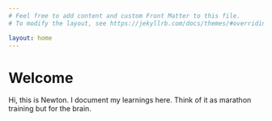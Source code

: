 ```yaml
---
# Feel free to add content and custom Front Matter to this file.
# To modify the layout, see https://jekyllrb.com/docs/themes/#overriding-theme-defaults

layout: home
---
```

# Welcome
Hi, this is Newton. I document my learnings here. Think of it as marathon training but for the brain.   

<link rel="stylesheet" href="https://cdnjs.cloudflare.com/ajax/libs/font-awesome/5.15.4/css/all.min.css">

<div>
  <a href="https://twitter.com/newton_kwan" target="_blank" style="color: black;"><i class="fab fa-twitter fa-2x"></i></a>
  <a href="https://linkedin.com/in/newtonkwan" target="_blank" style="color: black;"><i class="fab fa-linkedin fa-2x"></i></a>
  <a href="https://github.com/newtonkwan" target="_blank" style="color: black;"><i class="fab fa-github fa-2x"></i></a>
  <a href="https://scholar.google.com/citations?hl=en&user=Q4CTf7MAAAAJ&view_op=list_works&gmla=AJsN-F4N6koAF6qkGVFR0hmaUVZ1ChLumnCU-l8fxONRLWXNQGzQVnlxi9vpKhiQpdMCI0hkbL3vPZPWYVKZBCuz-wvsd9ARKusamMN29AQOAOFFBaUaO0w" target="_blank" style="color: black;"><i class="fas fa-graduation-cap fa-2x"></i></a>
</div>
<br>